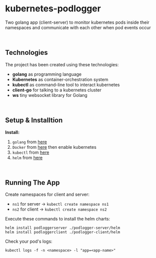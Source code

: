  # kubernetes-podlogger

Two golang app (client-server) to monitor kubernetes pods inside their namespaces and communicate with each other when pod events occur

<br>

## Technologies

The project has been created using these technologies:

* **golang** as programming language
* **Kubernetes** as container-orchestration system
* **kubectl** as command-line tool to interact kubernetes
* **client-go** for talking to a kubernetes cluster
* **ws** tiny websocket library for Golang

<br>

## Setup & Installtion

**Install:**

1. `golang` from <a href="https://golang.org/dl/">here</a>
2. `Docker` from <a href="https://docs.docker.com/get-docker/">here</a> then enable kubernetes
3. `kubectl` from <a href="https://kubernetes.io/docs/tasks/tools/">here</a>
4. `helm` from <a href="https://helm.sh/docs/intro/install/">here</a>

<br>

## Running The App

Create namespaces for client and server:
-  `ns1` for server -> `kubectl create namespace ns1`
-  `ns2` for client -> `kubectl create namespace ns2`

Execute these commands to install the helm charts:

```
helm install podloggerserver ./podlogger-server/helm
helm install podloggerclient ./podlogger-client/helm
```

Check your pod's logs:

```
kubectl logs -f -n <namespace> -l "app=<app-name>"
```